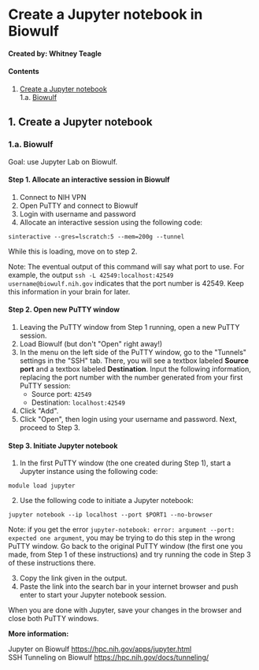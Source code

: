 # Create a Jupyter notebook in Biowulf

#### Created by: Whitney Teagle

#### Contents
1. [Create a Jupyter notebook](#section1)  
    1.a. [Biowulf](#section1)

<a id='section1'></a>

## 1. Create a Jupyter notebook

### 1.a. Biowulf
Goal: use Jupyter Lab on Biowulf.

#### Step 1. Allocate an interactive session in Biowulf

1. Connect to NIH VPN
2. Open PuTTY and connect to Biowulf
3. Login with username and password
4. Allocate an interactive session using the following code:
```
sinteractive --gres=lscratch:5 --mem=200g --tunnel
```
While this is loading, move on to step 2.

Note: The eventual output of this command will say what port to use. For example, the output ```ssh -L 42549:localhost:42549 username@biowulf.nih.gov``` indicates that the port number is 42549. Keep this information in your brain for later.

#### Step 2. Open new PuTTY window

1. Leaving the PuTTY window from Step 1 running, open a new PuTTY session.
2. Load Biowulf (but don't "Open" right away!)
3. In the menu on the left side of the PuTTY window, go to the "Tunnels" settings in the "SSH" tab. There, you will see a textbox labeled **Source port** and a textbox labeled **Destination**. Input the following information, replacing the port number with the number generated from your first PuTTY session:
	- Source port: ```42549```
	- Destination: ```localhost:42549```
4. Click "Add".
5. Click "Open", then login using your username and password. Next, proceed to Step 3.

#### Step 3. Initiate Jupyter notebook

1. In the first PuTTY window (the one created during Step 1), start a Jupyter instance using the following code:
```
module load jupyter
```
2. Use the following code to initiate a Jupyter notebook:
```
jupyter notebook --ip localhost --port $PORT1 --no-browser
```
Note: if you get the error ```jupyter-notebook: error: argument --port: expected one argument```, you may be trying to do this step in the wrong PuTTY window. Go back to the original PuTTY window (the first one you made, from Step 1 of these instructions) and try running the code in Step 3 of these instructions there.

3. Copy the link given in the output.
4. Paste the link into the search bar in your internet browser and push enter to start your Jupyter notebook session. 

When you are done with Jupyter, save your changes in the browser and close both PuTTY windows.

**More information:**

Jupyter on Biowulf https://hpc.nih.gov/apps/jupyter.html  
SSH Tunneling on Biowulf https://hpc.nih.gov/docs/tunneling/ 
